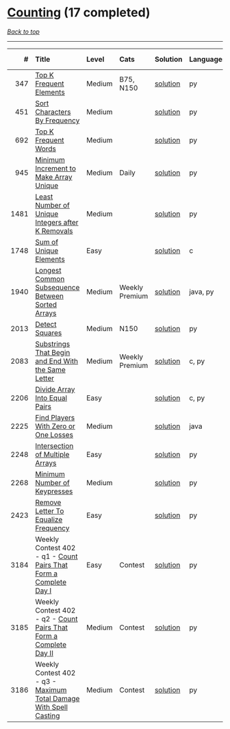 # [Counting](<https://leetcode.com/tag/Counting/>) (17 completed)

*[Back to top](<../../README.md>)*

------

|    # | Title                                                                                                                                        | Level   | Cats           | Solution                                                                      | Languages   | Date Complete   |
|-----:|:---------------------------------------------------------------------------------------------------------------------------------------------|:--------|:---------------|:------------------------------------------------------------------------------|:------------|:----------------|
|  347 | [Top K Frequent Elements](<https://leetcode.com/problems/top-k-frequent-elements>)                                                           | Medium  | B75, N150      | [solution](<../_347. Top K Frequent Elements.md>)                             | py          | Jun 13, 2024    |
|  451 | [Sort Characters By Frequency](<https://leetcode.com/problems/sort-characters-by-frequency>)                                                 | Medium  |                | [solution](<../_451. Sort Characters By Frequency.md>)                        | py          | Jun 18, 2024    |
|  692 | [Top K Frequent Words](<https://leetcode.com/problems/top-k-frequent-words>)                                                                 | Medium  |                | [solution](<../_692. Top K Frequent Words.md>)                                | py          | Jun 09, 2024    |
|  945 | [Minimum Increment to Make Array Unique](<https://leetcode.com/problems/minimum-increment-to-make-array-unique>)                             | Medium  | Daily          | [solution](<../_945. Minimum Increment to Make Array Unique.md>)              | py          | Jun 14, 2024    |
| 1481 | [Least Number of Unique Integers after K Removals](<https://leetcode.com/problems/least-number-of-unique-integers-after-k-removals>)         | Medium  |                | [solution](<../_1481. Least Number of Unique Integers after K Removals.md>)   | py          | Jun 15, 2024    |
| 1748 | [Sum of Unique Elements](<https://leetcode.com/problems/sum-of-unique-elements>)                                                             | Easy    |                | [solution](<../_1748. Sum of Unique Elements.md>)                             | c           | Jun 06, 2024    |
| 1940 | [Longest Common Subsequence Between Sorted Arrays](<https://leetcode.com/problems/longest-common-subsequence-between-sorted-arrays>)         | Medium  | Weekly Premium | [solution](<../_1940. Longest Common Subsequence Between Sorted Arrays.md>)   | java, py    | Jun 01, 2024    |
| 2013 | [Detect Squares](<https://leetcode.com/problems/detect-squares>)                                                                             | Medium  | N150           | [solution](<../_2013. Detect Squares.md>)                                     | py          | Jun 28, 2024    |
| 2083 | [Substrings That Begin and End With the Same Letter](<https://leetcode.com/problems/substrings-that-begin-and-end-with-the-same-letter>)     | Medium  | Weekly Premium | [solution](<../_2083. Substrings That Begin and End With the Same Letter.md>) | c, py       | Jun 10, 2024    |
| 2206 | [Divide Array Into Equal Pairs](<https://leetcode.com/problems/divide-array-into-equal-pairs>)                                               | Easy    |                | [solution](<../_2206. Divide Array Into Equal Pairs.md>)                      | c, py       | Jun 08, 2024    |
| 2225 | [Find Players With Zero or One Losses](<https://leetcode.com/problems/find-players-with-zero-or-one-losses>)                                 | Medium  |                | [solution](<../_2225. Find Players With Zero or One Losses.md>)               | java        | Jun 24, 2024    |
| 2248 | [Intersection of Multiple Arrays](<https://leetcode.com/problems/intersection-of-multiple-arrays>)                                           | Easy    |                | [solution](<../_2248. Intersection of Multiple Arrays.md>)                    | py          | May 31, 2024    |
| 2268 | [Minimum Number of Keypresses](<https://leetcode.com/problems/minimum-number-of-keypresses>)                                                 | Medium  |                | [solution](<../_2268. Minimum Number of Keypresses.md>)                       | py          | Jul 05, 2024    |
| 2423 | [Remove Letter To Equalize Frequency](<https://leetcode.com/problems/remove-letter-to-equalize-frequency>)                                   | Easy    |                | [solution](<../_2423. Remove Letter To Equalize Frequency.md>)                | py          | Jun 17, 2024    |
| 3184 | Weekly Contest 402 - q1 - [Count Pairs That Form a Complete Day I](<https://leetcode.com/problems/count-pairs-that-form-a-complete-day-i>)   | Easy    | Contest        | [solution](<../_3184. Count Pairs That Form a Complete Day I.md>)             | py          | Jul 07, 2024    |
| 3185 | Weekly Contest 402 - q2 - [Count Pairs That Form a Complete Day II](<https://leetcode.com/problems/count-pairs-that-form-a-complete-day-ii>) | Medium  | Contest        | [solution](<../_3185. Count Pairs That Form a Complete Day II.md>)            | py          | Jul 07, 2024    |
| 3186 | Weekly Contest 402 - q3 - [Maximum Total Damage With Spell Casting](<https://leetcode.com/problems/maximum-total-damage-with-spell-casting>) | Medium  | Contest        | [solution](<../_3186. Maximum Total Damage With Spell Casting.md>)            | py          | Jul 07, 2024    |